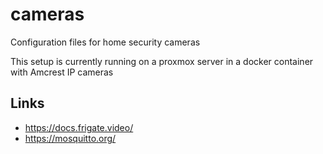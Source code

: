 # cameras
Configuration files for home security cameras

This setup is currently running on a proxmox server in a docker container with Amcrest IP cameras

## Links
- https://docs.frigate.video/
- https://mosquitto.org/
